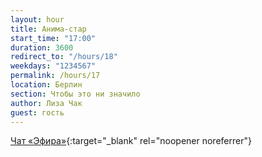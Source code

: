 ```yaml
---
layout: hour
title: Анима-стар
start_time: "17:00"
duration: 3600
redirect_to: "/hours/18"
weekdays: "1234567"
permalink: /hours/17
location: Берлин
section: Чтобы это ни значило  
author: Лиза Чак
guest: гость  
---
```



[Чат «Эфира»](https://t.me/+nk0UKze8dEczZDAy){:target="_blank" rel="noopener noreferrer"}
